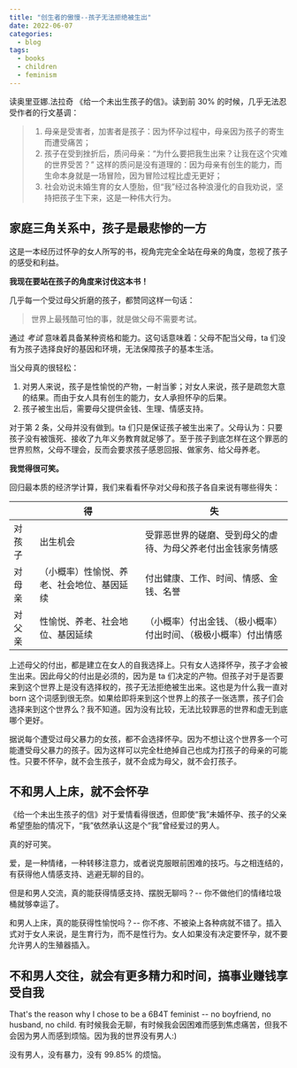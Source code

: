 ```yaml
---
title: "创生者的傲慢--孩子无法拒绝被生出"
date: 2022-06-07
categories:
  - blog
tags:
  - books
  - children
  - feminism
---
```


读奥里亚娜.法拉奇 《给一个未出生孩子的信》。读到前 30% 的时候，几乎无法忍受作者的行文基调：

> 1. 母亲是受害者，加害者是孩子：因为怀孕过程中，母亲因为孩子的寄生而遭受痛苦；
> 2. 孩子在受到挫折后，质问母亲：“为什么要把我生出来？让我在这个灾难的世界受苦？” 这样的质问是没有道理的：因为母亲有创生的能力，而生命本身就是一场冒险，因为冒险过程比虚无更好；
> 3. 社会劝说未婚生育的女人堕胎，但“我”经过各种浪漫化的自我劝说，坚持把孩子生下来，这是一种伟大行为。

## 家庭三角关系中，孩子是最悲惨的一方

这是一本经历过怀孕的女人所写的书，视角完完全全站在母亲的角度，忽视了孩子的感受和利益。

**我现在要站在孩子的角度来讨伐这本书！**

几乎每一个受过母父折磨的孩子，都赞同这样一句话：

> 世界上最残酷可怕的事，就是做父母不需要考试。

通过 *考试* 意味着具备某种资格和能力。这句话意味着：父母不配当父母，ta 们没有为孩子选择良好的基因和环境，无法保障孩子的基本生活。

当父母真的很轻松：

1. 对男人来说，孩子是性愉悦的产物，一射当爹；对女人来说，孩子是疏忽大意的结果。而由于女人具有创生的能力，女人承担怀孕的后果。
2. 孩子被生出后，需要母父提供金钱、生理、情感支持。

对于第 2 条，父母并没有做到。ta 们只是保证孩子被生出来了。父母认为：只要孩子没有被饿死、接收了九年义务教育就足够了。至于孩子到底怎样在这个罪恶的世界煎熬，父母不理会，反而会要求孩子感恩回报、做家务、给父母养老。

**我觉得很可笑。**

回归最本质的经济学计算，我们来看看怀孕对父母和孩子各自来说有哪些得失：

|        | 得                                         | 失                                                           |
| ------ | ------------------------------------------ | ------------------------------------------------------------ |
| 对孩子 | 出生机会                                   | 受罪恶世界的磋磨、受到母父的虐待、为母父养老付出金钱家务情感 |
| 对母亲 | （小概率）性愉悦、养老、社会地位、基因延续 | 付出健康、工作、时间、情感、金钱、名誉                       |
| 对父亲 | 性愉悦、养老、社会地位、基因延续           | （小概率）付出金钱、（极小概率）付出时间、（极极小概率）付出情感 |

上述母父的付出，都是建立在女人的自我选择上。只有女人选择怀孕，孩子才会被生出来。因此母父的付出是必须的，因为是 ta 们决定的产物。但孩子对于是否要来到这个世界上是没有选择权的，孩子无法拒绝被生出来。这也是为什么我一直对 born 这个词感到很无奈。如果给即将来到这个世界上的孩子一张选票，孩子们会选择来到这个世界么？我不知道。因为没有比较，无法比较罪恶的世界和虚无到底哪个更好。

据说每个遭受过母父暴力的女孩，都不会选择怀孕。因为不想让这个世界多一个可能遭受母父暴力的孩子。因为这样可以完全杜绝掉自己也成为打孩子的母亲的可能性。只要不怀孕，就不会生孩子，就不会成为母父，就不会打孩子。

## 不和男人上床，就不会怀孕

《给一个未出生孩子的信》对于爱情看得很透，但即使“我”未婚怀孕、孩子的父亲希望堕胎的情况下，“我”依然承认这是个“我”曾经爱过的男人。

真的好可笑。

爱，是一种情绪，一种转移注意力，或者说克服眼前困难的技巧。与之相连结的，有获得他人情感支持、逃避无聊的目的。

但是和男人交流，真的能获得情感支持、摆脱无聊吗？-- 你不做他们的情绪垃圾桶就够幸运了。

和男人上床，真的能获得性愉悦吗？-- 你不疼、不被染上各种病就不错了。插入式对于女人来说，是生育行为，而不是性行为。女人如果没有决定要怀孕，就不要允许男人的生殖器插入。

## 不和男人交往，就会有更多精力和时间，搞事业赚钱享受自我

That's the reason why I chose to be a 6B4T feminist -- no boyfriend, no husband, no child. 有时候我会无聊，有时候我会因困难而感到焦虑痛苦，但我不会因为男人而感到烦恼。因为我的世界没有男人:)

没有男人，没有暴力，没有 99.85% 的烦恼。









